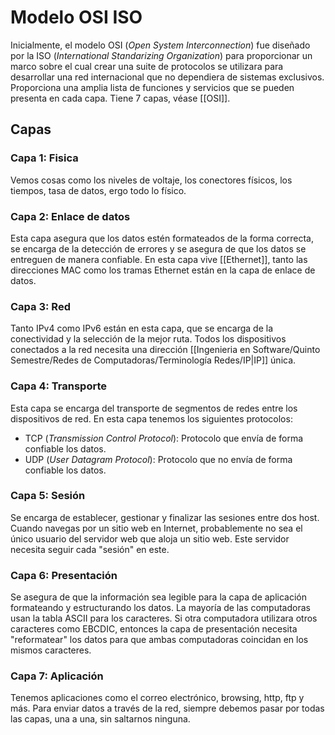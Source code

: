 # Modelo OSI ISO
Inicialmente, el modelo OSI (*Open System Interconnection*) fue diseñado por la ISO (*International Standarizing Organization*) para proporcionar un marco sobre el cual crear una suite de protocolos se utilizara para desarrollar una red internacional que no dependiera de sistemas exclusivos. Proporciona una amplia lista de funciones y servicios que se pueden presenta en cada capa. Tiene 7 capas, véase [[OSI]]. 

## Capas
### Capa 1: Fisica
Vemos cosas como los niveles de voltaje, los conectores físicos, los tiempos, tasa de datos, ergo todo lo físico.

### Capa 2: Enlace de datos
Esta capa asegura que los datos estén formateados de la forma correcta, se encarga de la detección de errores y se asegura de que los datos se entreguen de manera confiable. En esta capa vive [[Ethernet]], tanto las direcciones MAC como los tramas Ethernet están en la capa de enlace de datos. 

### Capa 3:  Red
Tanto IPv4 como IPv6 están en esta capa, que se encarga de la conectividad y la selección de la mejor ruta. Todos los dispositivos conectados a la red necesita una dirección [[Ingenieria en Software/Quinto Semestre/Redes de Computadoras/Terminología Redes/IP|IP]] única.

### Capa 4: Transporte
Esta capa se encarga del transporte de segmentos de redes entre los dispositivos de red. En esta capa tenemos los siguientes protocolos:
- TCP (*Transmission Control Protocol*): Protocolo que envía de forma confiable los datos.
- UDP (*User Datagram Protocol*): Protocolo que no envía de forma confiable los datos.

### Capa 5: Sesión
Se encarga de establecer, gestionar y finalizar las sesiones entre dos host. Cuando navegas por un sitio web en Internet, probablemente no sea el único usuario del servidor web que aloja un sitio web. Este servidor necesita seguir cada "sesión" en este.

### Capa 6: Presentación
Se asegura de que la información sea legible para la capa de aplicación formateando y estructurando los datos. La mayoría de las computadoras usan la tabla ASCII para los caracteres. Si otra computadora utilizara otros caracteres como EBCDIC, entonces la capa de presentación necesita "reformatear" los datos para que ambas computadoras coincidan en los mismos caracteres.

### Capa 7: Aplicación
Tenemos aplicaciones como el correo electrónico, browsing, http, ftp y más. Para enviar datos a través de la red, siempre debemos pasar por todas las capas, una a una, sin saltarnos ninguna.